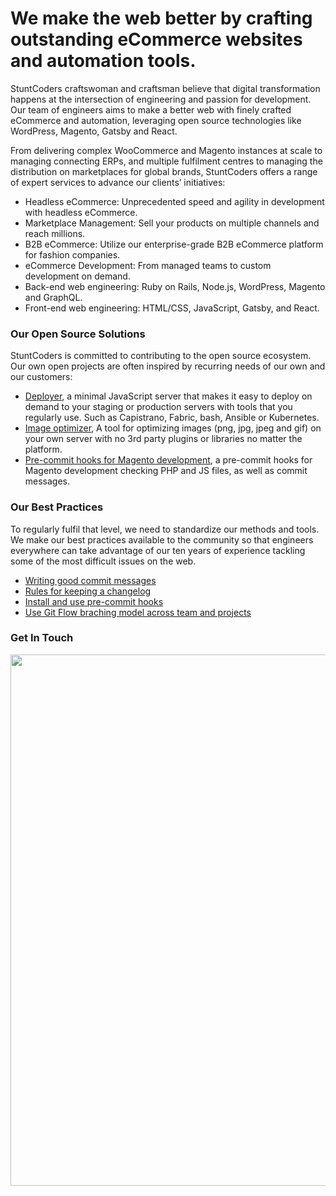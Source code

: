 # We make the web better by crafting outstanding eCommerce websites and automation tools.

StuntCoders craftswoman and craftsman believe that digital transformation happens at the intersection of engineering and passion for development. Our team of engineers aims to make a better web with finely crafted eCommerce and automation, leveraging open source technologies like WordPress, Magento, Gatsby and React.

From delivering complex WooCommerce and Magento instances at scale to managing connecting ERPs, and multiple fulfilment centres to managing the distribution on marketplaces for global brands, StuntCoders offers a range of expert services to advance our clients’ initiatives:

* Headless eCommerce: Unprecedented speed and agility in development with headless eCommerce.
* Marketplace Management: Sell your products on multiple channels and reach millions.
* B2B eCommerce: Utilize our enterprise-grade B2B eCommerce platform for fashion companies.
* eCommerce Development: From managed teams to custom development on demand.
* Back-end web engineering: Ruby on Rails, Node.js, WordPress, Magento and GraphQL.
* Front-end web engineering: HTML/CSS, JavaScript, Gatsby, and React.


### Our Open Source Solutions

StuntCoders is committed to contributing to the open source ecosystem. Our own open projects are often inspired by recurring needs of our own and our customers:

* [Deployer](https://github.com/stuntcoders/stunt_deployer_server), a minimal JavaScript server that makes it easy to deploy on demand to your staging or production servers with tools that you regularly use. Such as Capistrano, Fabric, bash, Ansible or Kubernetes.
* [Image optimizer](https://github.com/stuntcoders/image-optimizer-cli), A tool for optimizing images (png, jpg, jpeg and gif) on your own server with no 3rd party plugins or libraries no matter the platform.
* [Pre-commit hooks for Magento development](https://github.com/stuntcoders/stunt_mage_pre_commit_hooks), a pre-commit hooks for Magento development checking PHP and JS files, as well as commit messages.


### Our Best Practices
To regularly fulfil that level, we need to standardize our methods and tools. We make our best practices available to the community so that engineers everywhere can take advantage of our ten years of experience tackling some of the most difficult issues on the web.

* [Writing good commit messages](https://github.com/erlang/otp/wiki/Writing-good-commit-messages)
* [Rules for keeping a changelog](https://keepachangelog.com/en/1.0.0/)
* [Install and use pre-commit hooks](https://pre-commit.com/)
* [Use Git Flow braching model across team and projects](https://vimeo.com/16018419)

### Get In Touch
<p align="center">
<a href="https://stuntcoders.com/contact/"><img src="https://raw.githubusercontent.com/stuntcoders/.github/main/github-banner.png" width="850"/></a>
</p>
